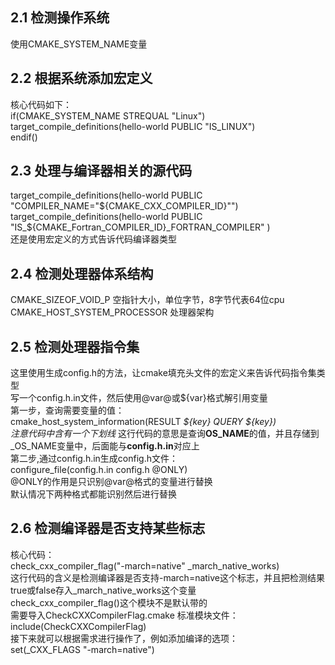 ## 2.1 检测操作系统  
使用CMAKE_SYSTEM_NAME变量  
## 2.2 根据系统添加宏定义  
核心代码如下：  
if(CMAKE_SYSTEM_NAME STREQUAL "Linux")  
  target_compile_definitions(hello-world PUBLIC   "IS_LINUX")  
endif()  

## 2.3 处理与编译器相关的源代码  
target_compile_definitions(hello-world PUBLIC "COMPILER_NAME=\"\${CMAKE_CXX_COMPILER_ID}\"")  
target_compile_definitions(hello-world
  PUBLIC "IS_${CMAKE_Fortran_COMPILER_ID}_FORTRAN_COMPILER"
)  
还是使用宏定义的方式告诉代码编译器类型  
## 2.4 检测处理器体系结构  
CMAKE_SIZEOF_VOID_P 空指针大小，单位字节，8字节代表64位cpu  
CMAKE_HOST_SYSTEM_PROCESSOR 处理器架构  
## 2.5 检测处理器指令集
这里使用生成config.h的方法，让cmake填充头文件的宏定义来告诉代码指令集类型    
写一个config.h.in文件，然后使用@var@或\${var}格式解引用变量  
第一步，查询需要变量的值：  
cmake_host_system_information(RESULT _${key} QUERY ${key})  
注意代码中含有一个下划线_
这行代码的意思是查询**OS_NAME**的值，并且存储到_OS_NAME变量中，后面能与**config.h.in**对应上  
第二步,通过config.h.in生成config.h文件：  
configure_file(config.h.in config.h @ONLY)  
@ONLY的作用是只识别@var@格式的变量进行替换  
默认情况下两种格式都能识别然后进行替换  
## 2.6 检测编译器是否支持某些标志  
核心代码：  
check_cxx_compiler_flag("-march=native" _march_native_works)  
这行代码的含义是检测编译器是否支持-march=native这个标志，并且把检测结果true或false存入_march_native_works这个变量  
check_cxx_compiler_flag()这个模块不是默认带的  
需要导入CheckCXXCompilerFlag.cmake 标准模块文件：  
include(CheckCXXCompilerFlag)  
接下来就可以根据需求进行操作了，例如添加编译的选项：  
set(_CXX_FLAGS "-march=native")  